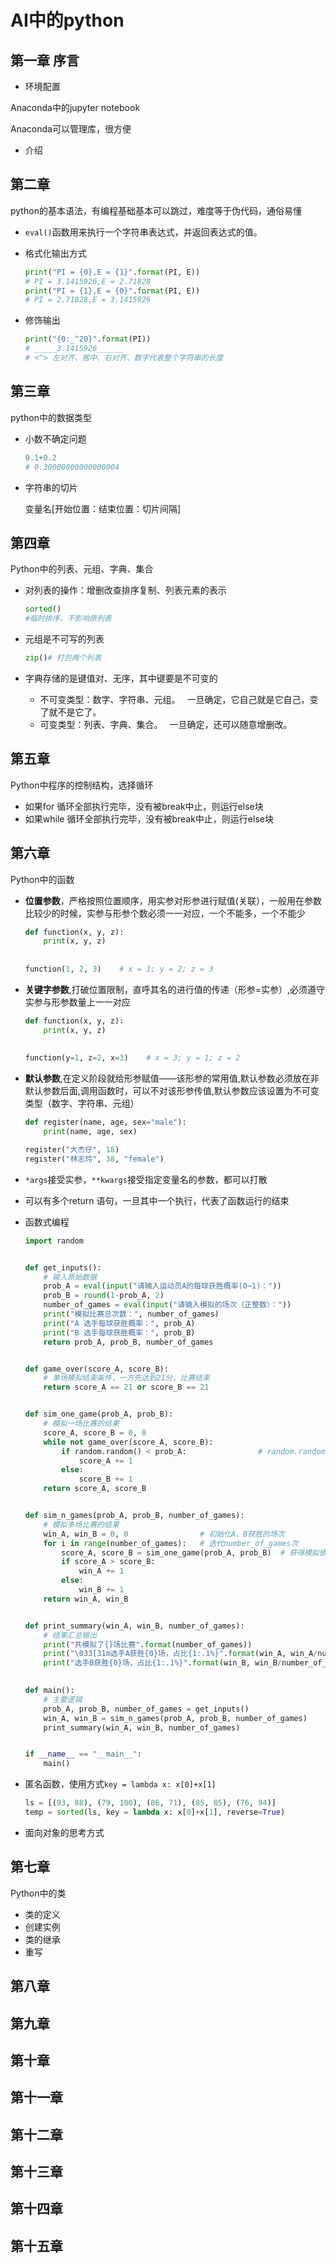 # AI中的python

## 第一章 序言

- 环境配置

Anaconda中的jupyter notebook

Anaconda可以管理库，很方便

- 介绍



## 第二章

python的基本语法，有编程基础基本可以跳过，难度等于伪代码，通俗易懂

- `eval()`函数用来执行一个字符串表达式，并返回表达式的值。

- 格式化输出方式

  ```python
  print("PI = {0},E = {1}".format(PI, E))
  # PI = 3.1415926,E = 2.71828
  print("PI = {1},E = {0}".format(PI, E))
  # PI = 2.71828,E = 3.1415926
  ```

- 修饰输出

  ```python
  print("{0:_^20}".format(PI))
  # _____3.1415926______
  # <^> 左对齐、居中、右对齐、数字代表整个字符串的长度
  ```


## 第三章

python中的数据类型

- 小数不确定问题

  ```python
  0.1+0.2
  # 0.30000000000000004
  ```

- 字符串的切片

  变量名[开始位置：结束位置：切片间隔]

## 第四章

Python中的列表、元组、字典、集合

- 对列表的操作：增删改查排序复制、列表元素的表示

  ```python
  sorted()
  #临时排序，不影响原列表
  ```

  

- 元组是不可写的列表

  ```python
  zip()# 打包两个列表
  ```

- 字典存储的是键值对、无序，其中键要是不可变的
  - 不可变类型：数字、字符串、元组。 &ensp;一旦确定，它自己就是它自己，变了就不是它了。
  - 可变类型：列表、字典、集合。&ensp; 一旦确定，还可以随意增删改。

## 第五章

Python中程序的控制结构，选择循环

- 如果for 循环全部执行完毕，没有被break中止，则运行else块
- 如果while 循环全部执行完毕，没有被break中止，则运行else块

## 第六章

Python中的函数

- **位置参数**，严格按照位置顺序，用实参对形参进行赋值(关联），一般用在参数比较少的时候，实参与形参个数必须一一对应，一个不能多，一个不能少

  ```python
  def function(x, y, z):
      print(x, y, z)
      
      
  function(1, 2, 3)    # x = 1; y = 2; z = 3
  ```

- **关键字参数**,打破位置限制，直呼其名的进行值的传递（形参=实参）,必须遵守实参与形参数量上一一对应

  ```python
  def function(x, y, z):
      print(x, y, z)
      
      
  function(y=1, z=2, x=3)    # x = 3; y = 1; z = 2
  ```

- **默认参数**,在定义阶段就给形参赋值——该形参的常用值,默认参数必须放在非默认参数后面,调用函数时，可以不对该形参传值,默认参数应该设置为不可变类型（数字、字符串、元组）

  ```python
  def register(name, age, sex="male"):
      print(name, age, sex)
  
  register("大杰仔", 18)
  register("林志玲", 38, "female")
  ```

- `*args`接受实参，`**kwargs`接受指定变量名的参数，都可以打散

- 可以有多个return 语句，一旦其中一个执行，代表了函数运行的结束

- 函数式编程

  ```python
  import random
  
  
  def get_inputs():  
      # 输入原始数据
      prob_A = eval(input("请输入运动员A的每球获胜概率(0~1)："))
      prob_B = round(1-prob_A, 2)
      number_of_games = eval(input("请输入模拟的场次（正整数）："))
      print("模拟比赛总次数：", number_of_games)
      print("A 选手每球获胜概率：", prob_A)
      print("B 选手每球获胜概率：", prob_B)
      return prob_A, prob_B, number_of_games
  
  
  def game_over(score_A, score_B):
      # 单场模拟结束条件，一方先达到21分，比赛结束    
      return score_A == 21 or score_B == 21
  
  
  def sim_one_game(prob_A, prob_B):
      # 模拟一场比赛的结果
      score_A, score_B = 0, 0
      while not game_over(score_A, score_B):
          if random.random() < prob_A:                # random.random() 生产[0,1)之间的随机小数,均匀分布
              score_A += 1                 
          else:
              score_B += 1
      return score_A, score_B
  
  
  def sim_n_games(prob_A, prob_B, number_of_games):
      # 模拟多场比赛的结果
      win_A, win_B = 0, 0                # 初始化A、B获胜的场次
      for i in range(number_of_games):   # 迭代number_of_games次
          score_A, score_B = sim_one_game(prob_A, prob_B)  # 获得模拟依次比赛的比分
          if score_A > score_B:
              win_A += 1
          else:
              win_B += 1
      return win_A, win_B
  
  
  def print_summary(win_A, win_B, number_of_games):
      # 结果汇总输出
      print("共模拟了{}场比赛".format(number_of_games))
      print("\033[31m选手A获胜{0}场，占比{1:.1%}".format(win_A, win_A/number_of_games))
      print("选手B获胜{0}场，占比{1:.1%}".format(win_B, win_B/number_of_games))
      
  
  def main():
      # 主要逻辑
      prob_A, prob_B, number_of_games = get_inputs()                        # 获取原始数据
      win_A, win_B = sim_n_games(prob_A, prob_B, number_of_games)           # 获取模拟结果
      print_summary(win_A, win_B, number_of_games)                          # 结果汇总输出
  
  
  if __name__ == "__main__":
      main()
  ```

- 匿名函数，使用方式`key = lambda x: x[0]+x[1]`

  ```python
  ls = [(93, 88), (79, 100), (86, 71), (85, 85), (76, 94)]
  temp = sorted(ls, key = lambda x: x[0]+x[1], reverse=True)
  ```

- 面向对象的思考方式

## 第七章

Python中的类

- 类的定义
- 创建实例
- 类的继承
- 重写

## 第八章

## 第九章

## 第十章

## 第十一章


## 第十二章


## 第十三章


## 第十四章

## 第十五章